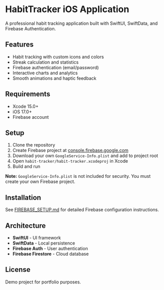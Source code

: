 # HabitTracker iOS Application

A professional habit tracking application built with SwiftUI, SwiftData, and Firebase Authentication.

## Features

- Habit tracking with custom icons and colors
- Streak calculation and statistics
- Firebase authentication (email/password)
- Interactive charts and analytics
- Smooth animations and haptic feedback

## Requirements

- Xcode 15.0+
- iOS 17.0+
- Firebase account

## Setup

1. Clone the repository
2. Create Firebase project at [console.firebase.google.com](https://console.firebase.google.com)
3. Download your own `GoogleService-Info.plist` and add to project root
4. Open `habit-tracker/habit-tracker.xcodeproj` in Xcode
5. Build and run

**Note:** `GoogleService-Info.plist` is not included for security. You must create your own Firebase project.

## Installation

See [FIREBASE_SETUP.md](FIREBASE_SETUP.md) for detailed Firebase configuration instructions.

## Architecture

- **SwiftUI** - UI framework
- **SwiftData** - Local persistence
- **Firebase Auth** - User authentication
- **Firebase Firestore** - Cloud database

## License

Demo project for portfolio purposes.
